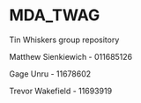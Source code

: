 # MDA_TWAG
Tin Whiskers group repository

Matthew Sienkiewich - 011685126

Gage Unru - 11678602

Trevor Wakefield - 11693919
